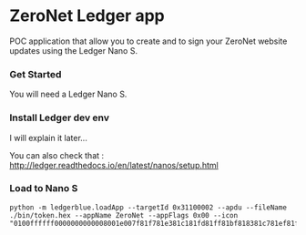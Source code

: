 # ZeroNet Ledger app

POC application that allow you to create and to sign your ZeroNet website updates using the Ledger Nano S.

### Get Started

You will need a Ledger Nano S.

### Install Ledger dev env

I will explain it later...

You can also check that : http://ledger.readthedocs.io/en/latest/nanos/setup.html


### Load to Nano S

```
python -m ledgerblue.loadApp --targetId 0x31100002 --apdu --fileName ./bin/token.hex --appName ZeroNet --appFlags 0x00 --icon "0100ffffff0000000000008001e007f81f781e381c181fd81ff81bf818381c781ef81fe00780010000"
```
